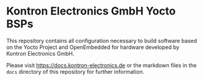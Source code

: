 # Kontron Electronics GmbH Yocto BSPs

This repository contains all configuration necessary to build software based
on the Yocto Project and OpenEmbedded for hardware developed by Kontron
Electronics GmbH.

Please visit https://docs.kontron-electronics.de or the markdown files in the
`docs` directory of this repository for further information.
